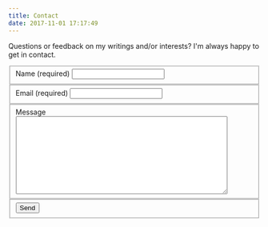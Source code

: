 ```yaml
---
title: Contact
date: 2017-11-01 17:17:49
---
```


Questions or feedback on my writings and/or interests? I'm always happy to get
in contact.

<form action="https://formspree.io/msanatan@gmail.com"
    method="POST"
    id="contact">
    <fieldset class="field">
        <label for="name">Name (required)</label>
        <input type="text" name="name" class="contact-text-input" required />
    </fieldset>
    <fieldset class="field">
        <label for="_replyto">Email (required)</label>
        <input type="email" name="_replyto" class="contact-text-input" required />
    </fieldset>
    <fieldset class="field">
        <label for="message">Message</label>
        <textarea name="message" cols="50" rows="10" class="contact-textarea" required></textarea>
    </fieldset>
    <fieldset class="field field-button">
        <input type="text" name="_gotcha" style="display:none" />
        <input type="hidden" name="_subject" value="Message via http://msanatan.com" />
        <input type="submit" class="contact-button" value="Send" />
    </fieldset>
</form>
